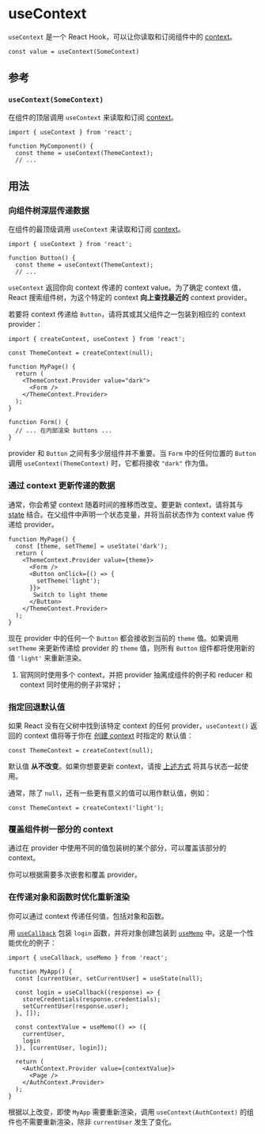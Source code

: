 # useContext

`useContext` 是一个 React Hook，可以让你读取和订阅组件中的 [context](https://zh-hans.react.dev/learn/passing-data-deeply-with-context)。

```react
const value = useContext(SomeContext)
```

## 参考

### `useContext(SomeContext)`

在组件的顶层调用 `useContext` 来读取和订阅 [context](https://zh-hans.react.dev/learn/passing-data-deeply-with-context)。

```react
import { useContext } from 'react';

function MyComponent() {
  const theme = useContext(ThemeContext);
  // ...
```

## 用法

### 向组件树深层传递数据

在组件的最顶级调用 `useContext` 来读取和订阅 [context](https://zh-hans.react.dev/learn/passing-data-deeply-with-context)。

```react
import { useContext } from 'react';

function Button() {
  const theme = useContext(ThemeContext);
  // ...
```

`useContext` 返回你向 context 传递的 context value。为了确定 context 值，React 搜索组件树，为这个特定的 context **向上查找最近的** context provider。

若要将 context 传递给 `Button`，请将其或其父组件之一包装到相应的 context provider：

```react
import { createContext, useContext } from 'react';

const ThemeContext = createContext(null);

function MyPage() {
  return (
    <ThemeContext.Provider value="dark">
      <Form />
    </ThemeContext.Provider>
  );
}

function Form() {
  // ... 在内部渲染 buttons ...
}
```

provider 和 `Button` 之间有多少层组件并不重要。当 `Form` 中的任何位置的 `Button` 调用 `useContext(ThemeContext)` 时，它都将接收 `"dark"` 作为值。

### 通过 context 更新传递的数据 

通常，你会希望 context 随着时间的推移而改变。要更新 context，请将其与 [state](https://zh-hans.react.dev/reference/react/useState) 结合。在父组件中声明一个状态变量，并将当前状态作为 context value 传递给 provider。

```react
function MyPage() {
  const [theme, setTheme] = useState('dark');
  return (
    <ThemeContext.Provider value={theme}>
      <Form />
      <Button onClick={() => {
        setTheme('light');
      }}>
       Switch to light theme
      </Button>
    </ThemeContext.Provider>
  );
}
```

现在 provider 中的任何一个 `Button` 都会接收到当前的 `theme` 值。如果调用 `setTheme` 来更新传递给 provider 的 `theme` 值，则所有 `Button` 组件都将使用新的值 `'light'` 来重新渲染。

1. 官网同时使用多个 context，并把 provider 抽离成组件的例子和 reducer 和 context 同时使用的例子非常好；

### 指定回退默认值

如果 React 没有在父树中找到该特定 context 的任何 provider，`useContext()` 返回的 context 值将等于你在 [创建 context](https://zh-hans.react.dev/reference/react/createContext) 时指定的 默认值：

```react
const ThemeContext = createContext(null);
```

默认值 **从不改变**。如果你想要更新 context，请按 [上述方式](https://zh-hans.react.dev/reference/react/useContext#updating-data-passed-via-context) 将其与状态一起使用。

通常，除了 `null`，还有一些更有意义的值可以用作默认值，例如：

```react
const ThemeContext = createContext('light');
```

### 覆盖组件树一部分的 context 

通过在 provider 中使用不同的值包装树的某个部分，可以覆盖该部分的 context。

你可以根据需要多次嵌套和覆盖 provider。

### 在传递对象和函数时优化重新渲染

你可以通过 context 传递任何值，包括对象和函数。

用 [`useCallback`](https://zh-hans.react.dev/reference/react/useCallback) 包装 `login` 函数，并将对象创建包装到 [`useMemo`](https://zh-hans.react.dev/reference/react/useMemo) 中。这是一个性能优化的例子：

```react
import { useCallback, useMemo } from 'react';

function MyApp() {
  const [currentUser, setCurrentUser] = useState(null);

  const login = useCallback((response) => {
    storeCredentials(response.credentials);
    setCurrentUser(response.user);
  }, []);

  const contextValue = useMemo(() => ({
    currentUser,
    login
  }), [currentUser, login]);

  return (
    <AuthContext.Provider value={contextValue}>
      <Page />
    </AuthContext.Provider>
  );
}
```

根据以上改变，即使 `MyApp` 需要重新渲染，调用 `useContext(AuthContext)` 的组件也不需要重新渲染，除非 `currentUser` 发生了变化。